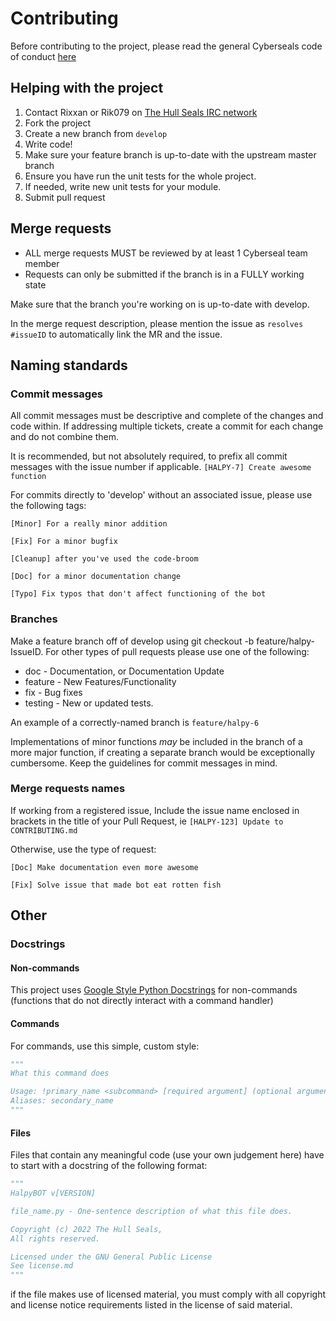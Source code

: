 # Contributing

Before contributing to the project, please read the general Cyberseals code of conduct [here](https://gitlab.com/hull-seals/welcome/-/blob/master/CONTRIBUTING.md#our-standards)

## Helping with the project

1. Contact Rixxan or Rik079 on [The Hull Seals IRC network](https://client.hullseals.space:8443/)
2. Fork the project
3. Create a new branch from `develop`
4. Write code!
5. Make sure your feature branch is up-to-date with the upstream master branch
6. Ensure you have run the unit tests for the whole project.
7. If needed, write new unit tests for your module.
8. Submit pull request

## Merge requests

- ALL merge requests MUST be reviewed by at least 1 Cyberseal team member
- Requests can only be submitted if the branch is in a FULLY working state

Make sure that the branch you're working on is up-to-date with develop.

In the merge request description, please mention the issue as `resolves #issueID` to automatically link the MR and the issue.

## Naming standards

### Commit messages
All commit messages must be descriptive and complete of the changes and code within.
If addressing multiple tickets, create a commit for each change and do not combine them.

It is recommended, but not absolutely required, to prefix all commit messages with the issue number if applicable.
`[HALPY-7] Create awesome function`

For commits directly to 'develop' without an associated issue, please use the following tags:

`[Minor] For a really minor addition`

`[Fix] For a minor bugfix`

`[Cleanup] after you've used the code-broom`

`[Doc] for a minor documentation change`

`[Typo] Fix typos that don't affect functioning of the bot`

### Branches
Make a feature branch off of develop using git checkout -b feature/halpy-IssueID. For other types of pull requests please use one of the following:

- doc - Documentation, or Documentation Update
- feature - New Features/Functionality
- fix - Bug fixes
- testing - New or updated tests.

An example of a correctly-named branch is `feature/halpy-6`

Implementations of minor functions _may_ be included in the branch of a more major function, if creating a separate branch would be exceptionally cumbersome. Keep the guidelines for commit messages in mind.

### Merge requests names

If working from a registered issue, Include the issue name enclosed in brackets in the title of your Pull Request, ie `[HALPY-123] Update to CONTRIBUTING.md`

Otherwise, use the type of request:

`[Doc] Make documentation even more awesome`

`[Fix] Solve issue that made bot eat rotten fish`

## Other

### Docstrings

#### Non-commands

This project uses [Google Style Python Docstrings](https://gist.github.com/redlotus/3bc387c2591e3e908c9b63b97b11d24e) for non-commands
(functions that do not directly interact with a command handler)

#### Commands

For commands, use this simple, custom style:

```python
"""
What this command does

Usage: !primary_name <subcommand> [required argument] (optional argument)
Aliases: secondary_name
"""
```

#### Files

Files that contain any meaningful code (use your own judgement here)
have to start with a docstring of the following format:

```python
"""
HalpyBOT v[VERSION]

file_name.py - One-sentence description of what this file does.

Copyright (c) 2022 The Hull Seals,
All rights reserved.

Licensed under the GNU General Public License
See license.md
"""
```

if the file makes use of licensed material, you must comply with all copyright
and license notice requirements listed in the license of said material.
